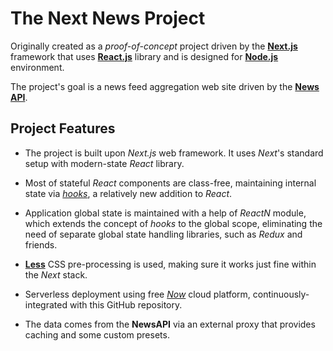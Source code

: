 # The Next News Project

Originally created as a *proof-of-concept* project driven by the [**Next.js**](https://nextjs.org/) framework that uses [**React.js**](https://reactjs.org/) library and is designed for [**Node.js**](https://nodejs.org/en/) environment.

The project's goal is a news feed aggregation web site driven by the [**News API**](https://newsapi.org/).

## Project Features

- The project is built upon *Next.js* web framework. It uses *Next*'s standard setup with modern-state *React* library.

- Most of stateful *React* components are class-free, maintaining internal state via [*hooks*](https://reactjs.org/docs/hooks-intro.html), a relatively new addition to *React*.

- Application global state is maintained with a help of *ReactN* module, which extends the concept of *hooks* to the global scope, eliminating the need of separate global state handling libraries, such as *Redux* and friends.

- [**Less**](http://lesscss.org/) CSS pre-processing is used, making sure it works just fine within the *Next* stack.

- Serverless deployment using free [*Now*](https://zeit.co/now) cloud platform, continuously-integrated with this GitHub repository.

- The data comes from the **NewsAPI** via an external proxy that provides caching and some custom presets.
